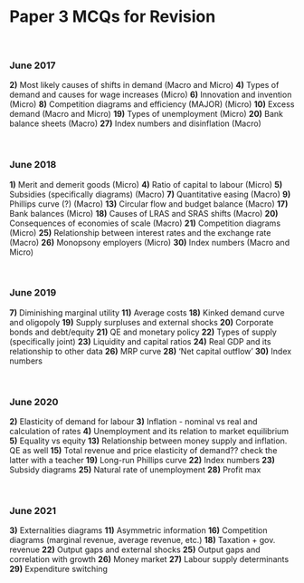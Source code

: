 # Paper 3 MCQs for Revision


</br>

### June 2017

**2)** Most likely causes of shifts in demand (Macro and Micro)
**4)** Types of demand and causes for wage increases (Micro)
**6)** Innovation and invention (Micro)
**8)** Competition diagrams and efficiency (MAJOR) (Micro)
**10)** Excess demand (Macro and Micro)
**19)** Types of unemployment (Micro)
**20)** Bank balance sheets (Macro)
**27)** Index numbers and disinflation (Macro)

</br>

### June 2018

**1)** Merit and demerit goods (Micro)
**4)** Ratio of capital to labour (Micro)
**5)** Subsidies (specifically diagrams) (Macro)
**7)** Quantitative easing (Macro)
**9)** Phillips curve (?) (Macro)
**13)** Circular flow and budget balance (Macro)
**17)** Bank balances (Micro)
**18)** Causes of LRAS and SRAS shifts (Macro)
**20)** Consequences of economies of scale (Macro)
**21)** Competition diagrams (Micro)
**25)** Relationship between interest rates and the exchange rate (Macro)
**26)** Monopsony employers (Micro)
**30)** Index numbers (Macro and Micro)

</br>

### June 2019

**7)** Diminishing marginal utility
**11)** Average costs
**18)** Kinked demand curve and oligopoly
**19)** Supply surpluses and external shocks
**20)** Corporate bonds and debt/equity
**21)** QE and monetary policy
**22)** Types of supply (specifically joint)
**23)** Liquidity and capital ratios
**24)** Real GDP and its relationship to other data
**26)** MRP curve
**28)** ‘Net capital outflow’
**30)** Index numbers

</br>

### June 2020

**2)** Elasticity of demand for labour
**3)** Inflation - nominal vs real and calculation of rates
**4)** Unemployment and its relation to market equilibrium
**5)** Equality vs equity
**13)** Relationship between money supply and inflation. QE as well
**15)** Total revenue and price elasticity of demand?? check the latter with a teacher
**19)** Long-run Phillips curve
**22)** Index numbers
**23)** Subsidy diagrams
**25)** Natural rate of unemployment
**28)** Profit max

</br>

### June 2021

**3)** Externalities diagrams
**11)** Asymmetric information
**16)** Competition diagrams (marginal revenue, average revenue, etc.)
**18)** Taxation + gov. revenue
**22)** Output gaps and external shocks
**25)** Output gaps and correlation with growth
**26)** Money market
**27)** Labour supply determinants
**29)** Expenditure switching